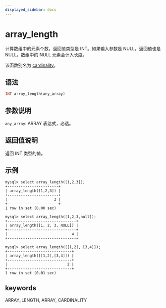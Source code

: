 ```yaml
---
displayed_sidebar: docs
---
```


# array_length



计算数组中的元素个数，返回值类型是 INT。如果输入参数是 NULL，返回值也是 NULL。数组中的 NULL 元素会计入长度。

该函数别名为 [cardinality](cardinality.md)。

## 语法

```Haskell
INT array_length(any_array)
```

## 参数说明

`any_array`: ARRAY 表达式，必选。

## 返回值说明

返回 INT 类型的值。

## 示例

```plain text
mysql> select array_length([1,2,3]);
+-----------------------+
| array_length([1,2,3]) |
+-----------------------+
|                     3 |
+-----------------------+
1 row in set (0.00 sec)

mysql> select array_length([1,2,3,null]);
+-------------------------------+
| array_length([1, 2, 3, NULL]) |
+-------------------------------+
|                             4 |
+-------------------------------+

mysql> select array_length([[1,2], [3,4]]);
+-----------------------------+
| array_length([[1,2],[3,4]]) |
+-----------------------------+
|                           2 |
+-----------------------------+
1 row in set (0.01 sec)
```

## keywords

ARRAY_LENGTH, ARRAY, CARDINALITY

